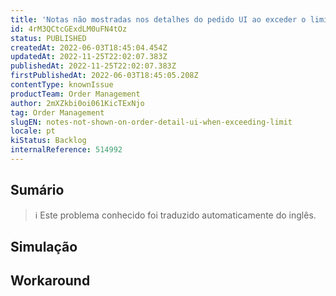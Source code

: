 ```yaml
---
title: 'Notas não mostradas nos detalhes do pedido UI ao exceder o limite'
id: 4rM3QCtcGExdLM0uFN4tOz
status: PUBLISHED
createdAt: 2022-06-03T18:45:04.454Z
updatedAt: 2022-11-25T22:02:07.383Z
publishedAt: 2022-11-25T22:02:07.383Z
firstPublishedAt: 2022-06-03T18:45:05.208Z
contentType: knownIssue
productTeam: Order Management
author: 2mXZkbi0oi061KicTExNjo
tag: Order Management
slugEN: notes-not-shown-on-order-detail-ui-when-exceeding-limit
locale: pt
kiStatus: Backlog
internalReference: 514992
---
```


## Sumário

>ℹ️ Este problema conhecido foi traduzido automaticamente do inglês.



## Simulação



## Workaround



